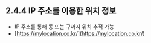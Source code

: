 ## 2.4.4 IP 주소를 이용한 위치 정보

- IP 주소를 통해 동 또는 구까지 위치 추적 가능
- [https://mylocation.co.kr/](https://mylocation.co.kr/)